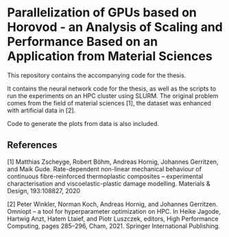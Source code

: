 # Parallelization of GPUs based on Horovod - an Analysis of Scaling and Performance Based on an Application from Material Sciences

This repository contains the accompanying code for the thesis. 


It contains the neural network code for the thesis, as well as the scripts to
run the experiments on an HPC cluster using SLURM. The original problem comes
from the field of material sciences [1], the dataset was enhanced with
artificial data in [2].

Code to generate the plots from data is also included.

## References

[1] Matthias Zscheyge, Robert Böhm, Andreas Hornig, Johannes Gerritzen, and Maik
    Gude. Rate-dependent non-linear mechanical behaviour of continuous
    fibre-reinforced thermoplastic composites – experimental characterisation
    and viscoelastic-plastic damage modelling. Materials & Design, 193:108827,
    2020

[2] Peter Winkler, Norman Koch, Andreas Hornig, and Johannes Gerritzen. Omniopt
    – a tool for hyperparameter optimization on HPC. In Heike Jagode, Hartwig
    Anzt, Hatem Ltaief, and Piotr Luszczek, editors, High Performance Computing,
    pages 285–296, Cham, 2021. Springer International Publishing.
